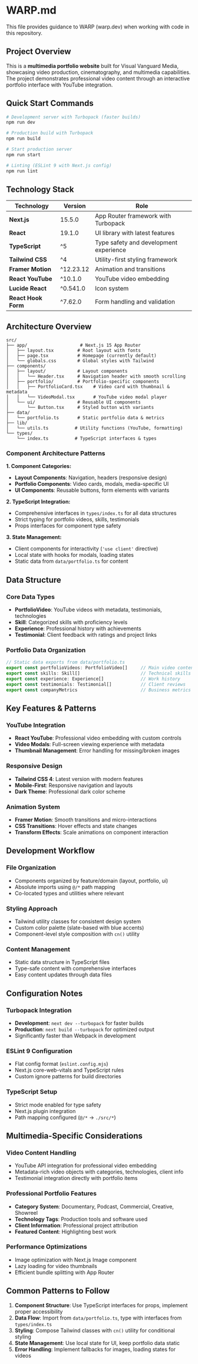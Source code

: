 # WARP.md

This file provides guidance to WARP (warp.dev) when working with code in this repository.

## Project Overview

This is a **multimedia portfolio website** built for Visual Vanguard Media, showcasing video production, cinematography, and multimedia capabilities. The project demonstrates professional video content through an interactive portfolio interface with YouTube integration.

## Quick Start Commands

```bash
# Development server with Turbopack (faster builds)
npm run dev

# Production build with Turbopack
npm run build

# Start production server
npm run start

# Linting (ESLint 9 with Next.js config)
npm run lint
```

## Technology Stack

| Technology | Version | Role |
|------------|---------|------|
| **Next.js** | 15.5.0 | App Router framework with Turbopack |
| **React** | 19.1.0 | UI library with latest features |
| **TypeScript** | ^5 | Type safety and development experience |
| **Tailwind CSS** | ^4 | Utility-first styling framework |
| **Framer Motion** | ^12.23.12 | Animation and transitions |
| **React YouTube** | ^10.1.0 | YouTube video embedding |
| **Lucide React** | ^0.541.0 | Icon system |
| **React Hook Form** | ^7.62.0 | Form handling and validation |

## Architecture Overview

```
src/
├── app/                    # Next.js 15 App Router
│   ├── layout.tsx         # Root layout with fonts
│   ├── page.tsx           # Homepage (currently default)
│   └── globals.css        # Global styles with Tailwind
├── components/
│   ├── layout/            # Layout components
│   │   └── Header.tsx     # Navigation header with smooth scrolling
│   ├── portfolio/         # Portfolio-specific components
│   │   ├── PortfolioCard.tsx    # Video card with thumbnail & metadata
│   │   └── VideoModal.tsx       # YouTube video modal player
│   └── ui/                # Reusable UI components
│       └── Button.tsx     # Styled button with variants
├── data/
│   └── portfolio.ts       # Static portfolio data & metrics
├── lib/
│   └── utils.ts          # Utility functions (YouTube, formatting)
└── types/
    └── index.ts          # TypeScript interfaces & types
```

### Component Architecture Patterns

**1. Component Categories:**
- **Layout Components**: Navigation, headers (responsive design)
- **Portfolio Components**: Video cards, modals, media-specific UI
- **UI Components**: Reusable buttons, form elements with variants

**2. TypeScript Integration:**
- Comprehensive interfaces in `types/index.ts` for all data structures
- Strict typing for portfolio videos, skills, testimonials
- Props interfaces for component type safety

**3. State Management:**
- Client components for interactivity (`'use client'` directive)
- Local state with hooks for modals, loading states
- Static data from `data/portfolio.ts` for content

## Data Structure

### Core Data Types
- **PortfolioVideo**: YouTube videos with metadata, testimonials, technologies
- **Skill**: Categorized skills with proficiency levels
- **Experience**: Professional history with achievements
- **Testimonial**: Client feedback with ratings and project links

### Portfolio Data Organization
```typescript
// Static data exports from data/portfolio.ts
export const portfolioVideos: PortfolioVideo[]     // Main video content
export const skills: Skill[]                       // Technical skills
export const experience: Experience[]              // Work history
export const testimonials: Testimonial[]           // Client reviews
export const companyMetrics                        // Business metrics
```

## Key Features & Patterns

### YouTube Integration
- **React YouTube**: Professional video embedding with custom controls
- **Video Modals**: Full-screen viewing experience with metadata
- **Thumbnail Management**: Error handling for missing/broken images

### Responsive Design
- **Tailwind CSS 4**: Latest version with modern features
- **Mobile-First**: Responsive navigation and layouts
- **Dark Theme**: Professional dark color scheme

### Animation System
- **Framer Motion**: Smooth transitions and micro-interactions
- **CSS Transitions**: Hover effects and state changes
- **Transform Effects**: Scale animations on component interaction

## Development Workflow

### File Organization
- Components organized by feature/domain (layout, portfolio, ui)
- Absolute imports using `@/*` path mapping
- Co-located types and utilities where relevant

### Styling Approach
- Tailwind utility classes for consistent design system
- Custom color palette (slate-based with blue accents)
- Component-level style composition with `cn()` utility

### Content Management
- Static data structure in TypeScript files
- Type-safe content with comprehensive interfaces
- Easy content updates through data files

## Configuration Notes

### Turbopack Integration
- **Development**: `next dev --turbopack` for faster builds
- **Production**: `next build --turbopack` for optimized output
- Significantly faster than Webpack in development

### ESLint 9 Configuration
- Flat config format (`eslint.config.mjs`)
- Next.js core-web-vitals and TypeScript rules
- Custom ignore patterns for build directories

### TypeScript Setup
- Strict mode enabled for type safety
- Next.js plugin integration
- Path mapping configured (`@/*` → `./src/*`)

## Multimedia-Specific Considerations

### Video Content Handling
- YouTube API integration for professional video embedding
- Metadata-rich video objects with categories, technologies, client info
- Testimonial integration directly with portfolio items

### Professional Portfolio Features
- **Category System**: Documentary, Podcast, Commercial, Creative, Showreel
- **Technology Tags**: Production tools and software used
- **Client Information**: Professional project attribution
- **Featured Content**: Highlighting best work

### Performance Optimizations
- Image optimization with Next.js Image component
- Lazy loading for video thumbnails
- Efficient bundle splitting with App Router

## Common Patterns to Follow

1. **Component Structure**: Use TypeScript interfaces for props, implement proper accessibility
2. **Data Flow**: Import from `data/portfolio.ts`, type with interfaces from `types/index.ts`
3. **Styling**: Compose Tailwind classes with `cn()` utility for conditional styling
4. **State Management**: Use local state for UI, keep portfolio data static
5. **Error Handling**: Implement fallbacks for images, loading states for videos
